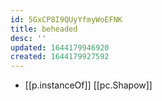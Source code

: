 ```yaml
---
id: 5GxCP8I9QUyYfmyWoEFNK
title: beheaded
desc: ''
updated: 1644179946920
created: 1644179927592
---
```


- [[p.instanceOf]] [[pc.Shapow]]
